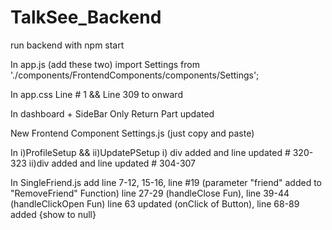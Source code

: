 # TalkSee_Backend

run backend with npm start

In app.js
(add these two)
import Settings from './components/FrontendComponents/components/Settings';
<UserRoute exact path ="/my-account-settings/:id" component ={Settings} />

In app.css
Line # 1 && Line 309 to onward

In dashboard + SideBar
Only Return Part updated

New Frontend Component
Settings.js (just copy and paste)

In i)ProfileSetup && ii)UpdatePSetup
i) div added and line updated # 320-323
ii)div added and line updated # 304-307

In SingleFriend.js
add line 7-12, 15-16, line #19 (parameter "friend" added to "RemoveFriend" Function)
line 27-29 (handleClose Fun), line 39-44 (handleClickOpen Fun)
line 63 updated (onClick of Button),
line 68-89 added {show to null}
